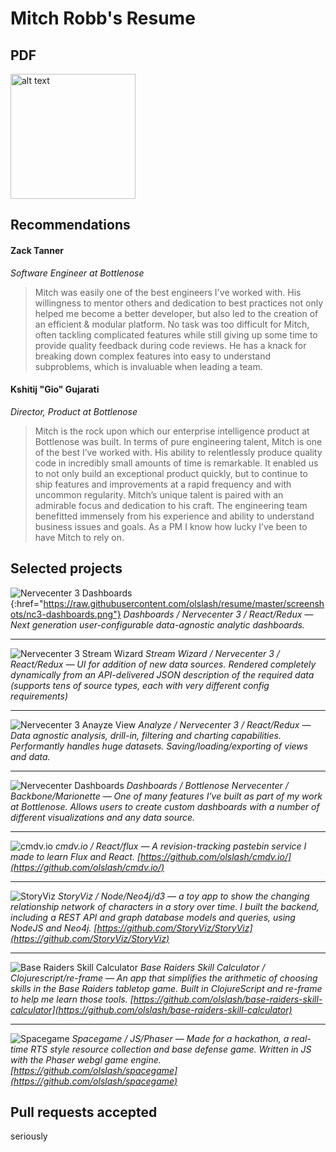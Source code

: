 # Mitch Robb's Resume

## PDF
<a href="https://github.com/olslash/resume/raw/master/Resume%20-%20Mitch%20Robb.pdf">
<img src="https://raw.githubusercontent.com/olslash/resume/master/screenshots/resume-preview.png" alt="alt text" height="200">
</a>

## Recommendations

#### Zack Tanner
*Software Engineer at Bottlenose*

> Mitch was easily one of the best engineers I've worked with. His willingness to mentor others and dedication to best practices not only helped me become a better developer, but also led to the creation of an efficient & modular platform. No task was too difficult for Mitch, often tackling complicated features while still giving up some time to provide quality feedback during code reviews. He has a knack for breaking down complex features into easy to understand subproblems, which is invaluable when leading a team.

#### Kshitij "Gio" Gujarati
*Director, Product at Bottlenose*

> Mitch is the rock upon which our enterprise intelligence product at Bottlenose was built. In terms of pure engineering talent, Mitch is one of the best I’ve worked with. His ability to relentlessly produce quality code in incredibly small amounts of time is remarkable. It enabled us to not only build an exceptional product quickly, but to continue to ship features and improvements at a rapid frequency and with uncommon regularity. 
Mitch’s unique talent is paired with an admirable focus and dedication to his craft. The engineering team benefitted immensely from his experience and ability to understand business issues and goals. As a PM I know how lucky I’ve been to have Mitch to rely on.

## Selected projects
![Nervecenter 3 Dashboards](https://raw.githubusercontent.com/olslash/resume/master/screenshots/nc3-dashboards.png){:href="https://raw.githubusercontent.com/olslash/resume/master/screenshots/nc3-dashboards.png"}
*Dashboards / Nervecenter 3 / React/Redux — Next generation user-configurable data-agnostic analytic dashboards.*

---

![Nervecenter 3 Stream Wizard](https://raw.githubusercontent.com/olslash/resume/master/screenshots/nc3-stream-wizard.png) 
*Stream Wizard / Nervecenter 3 / React/Redux — UI for addition of new data sources. Rendered completely dynamically from an API-delivered JSON description of the required data (supports tens of source types, each with very different config requirements)*

---

![Nervecenter 3 Anayze View](https://raw.githubusercontent.com/olslash/resume/master/screenshots/nc3-analyze.png) 
*Analyze / Nervecenter 3 / React/Redux — Data agnostic analysis, drill-in, filtering and charting capabilities. Performantly handles huge datasets. Saving/loading/exporting of views and data.*

---

![Nervecenter Dashboards](https://raw.githubusercontent.com/olslash/resume/master/screenshots/nc2-dashboards.jpg)
*Dashboards / Bottlenose Nervecenter / Backbone/Marionette — One of many features I've built as part of my work at Bottlenose. Allows users to create custom dashboards with a number of different visualizations and any data source.*

---

![cmdv.io](https://raw.githubusercontent.com/olslash/resume/master/screenshots/cmdv.png)
*cmdv.io / React/flux — A revision-tracking pastebin service I made to learn Flux and React. [https://github.com/olslash/cmdv.io/](https://github.com/olslash/cmdv.io/)*

---

![StoryViz](https://raw.githubusercontent.com/olslash/resume/master/screenshots/storyviz.jpg)
*StoryViz / Node/Neo4j/d3 — a toy app to show the changing relationship network of characters in a story over time. I built the backend, including a REST API and graph database models and queries, using NodeJS and Neo4j. [https://github.com/StoryViz/StoryViz](https://github.com/StoryViz/StoryViz)*

---

![Base Raiders Skill Calculator](https://raw.githubusercontent.com/olslash/resume/master/screenshots/baseraiders.png)
*Base Raiders Skill Calculator / Clojurescript/re-frame — An app that simplifies the arithmetic of choosing skills in the Base Raiders tabletop game. Built in ClojureScript and re-frame to help me learn those tools. [https://github.com/olslash/base-raiders-skill-calculator](https://github.com/olslash/base-raiders-skill-calculator)*

---

![Spacegame](https://raw.githubusercontent.com/olslash/resume/master/screenshots/spacegame.jpg)
*Spacegame / JS/Phaser — Made for a hackathon, a real-time RTS style resource collection and base defense game. Written in JS with the Phaser webgl game engine. [https://github.com/olslash/spacegame](https://github.com/olslash/spacegame)*


## Pull requests accepted
seriously
